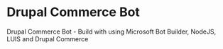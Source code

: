 # Drupal Commerce Bot
Drupal Commerce Bot - Build with using Microsoft Bot Builder, NodeJS, LUIS and Drupal Commerce
